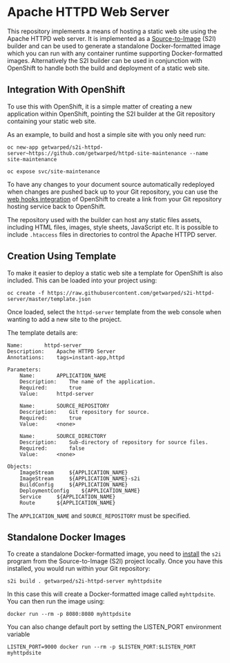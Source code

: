 # Apache HTTPD Web Server

This repository implements a means of hosting a static web site using the Apache HTTPD web server. It is implemented as a [Source-to-Image](https://github.com/openshift/source-to-image) (S2I) builder and can be used to generate a standalone Docker-formatted image which you can run with any container runtime supporting Docker-formatted images. Alternatively the S2I builder can be used in conjunction with OpenShift to handle both the build and deployment of a static web site.

## Integration With OpenShift

To use this with OpenShift, it is a simple matter of creating a new application within OpenShift, pointing the S2I builder at the Git repository containing your static web site.

As an example, to build and host a simple site with you only need run:

```
oc new-app getwarped/s2i-httpd-server~https://github.com/getwarped/httpd-site-maintenance --name site-maintenance

oc expose svc/site-maintenance
```

To have any changes to your document source automatically redeployed when changes are pushed back up to your Git repository, you can use the [web hooks integration](https://docs.openshift.com/container-platform/latest/dev_guide/builds.html#webhook-triggers) of OpenShift to create a link from your Git repository hosting service back to OpenShift.

The repository used with the builder can host any static files assets, including HTML files, images, style sheets, JavaScript etc. It is possible to include ``.htaccess`` files in directories to control the Apache HTTPD server.

## Creation Using Template

To make it easier to deploy a static web site a template for OpenShift is also included. This can be loaded into your project using:

```
oc create -f https://raw.githubusercontent.com/getwarped/s2i-httpd-server/master/template.json
```

Once loaded, select the ``httpd-server`` template from the web console when wanting to add a new site to the project.

The template details are:

```
Name:		httpd-server
Description:	Apache HTTPD Server
Annotations:	tags=instant-app,httpd

Parameters:
    Name:		APPLICATION_NAME
    Description:	The name of the application.
    Required:		true
    Value:		httpd-server

    Name:		SOURCE_REPOSITORY
    Description:	Git repository for source.
    Required:		true
    Value:		<none>
    
    Name:		SOURCE_DIRECTORY
    Description:	Sub-directory of repository for source files.
    Required:		false
    Value:		<none>

Objects:
    ImageStream		${APPLICATION_NAME}
    ImageStream		${APPLICATION_NAME}-s2i
    BuildConfig		${APPLICATION_NAME}
    DeploymentConfig	${APPLICATION_NAME}
    Service		${APPLICATION_NAME}
    Route		${APPLICATION_NAME}

```

The ``APPLICATION_NAME`` and ``SOURCE_REPOSITORY`` must be specified.

## Standalone Docker Images

To create a standalone Docker-formatted image, you need to [install](https://github.com/openshift/source-to-image/releases) the ``s2i`` program from the Source-to-Image (S2I) project locally. Once you have this installed, you would run within your Git repository:

```
s2i build . getwarped/s2i-httpd-server myhttpdsite
```

In this case this will create a Docker-formatted image called ``myhttpdsite``. You can then run the image using:

```
docker run --rm -p 8080:8080 myhttpdsite
```

You can also change default port by setting the LISTEN_PORT environment variable
```
LISTEN_PORT=9000 docker run --rm -p $LISTEN_PORT:$LISTEN_PORT myhttpdsite
```



